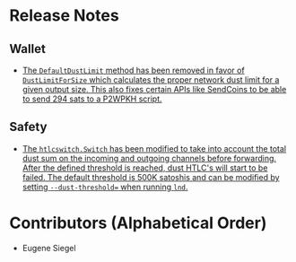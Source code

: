 # Release Notes

## Wallet

* [The `DefaultDustLimit` method has been removed in favor of `DustLimitForSize` which calculates the proper network dust limit for a given output size. This also fixes certain APIs like SendCoins to be able to send 294 sats to a P2WPKH script.](https://github.com/brolightningnetwork/broln/pull/5781)

## Safety

* [The `htlcswitch.Switch` has been modified to take into account the total dust sum on the incoming and outgoing channels before forwarding. After the defined threshold is reached, dust HTLC's will start to be failed. The default threshold is 500K satoshis and can be modified by setting `--dust-threshold=` when running `lnd`.](https://github.com/brolightningnetwork/broln/pull/5770)

# Contributors (Alphabetical Order)

* Eugene Siegel